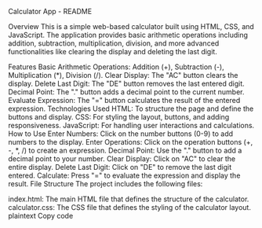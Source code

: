 Calculator App - README

Overview
This is a simple web-based calculator built using HTML, CSS, and JavaScript. The application provides basic arithmetic operations including addition, subtraction, multiplication, division, and more advanced functionalities like clearing the display and deleting the last digit.

Features
Basic Arithmetic Operations: Addition (+), Subtraction (-), Multiplication (*), Division (/).
Clear Display: The "AC" button clears the display.
Delete Last Digit: The "DE" button removes the last entered digit.
Decimal Point: The "." button adds a decimal point to the current number.
Evaluate Expression: The "=" button calculates the result of the entered expression.
Technologies Used
HTML: To structure the page and define the buttons and display.
CSS: For styling the layout, buttons, and adding responsiveness.
JavaScript: For handling user interactions and calculations.
How to Use
Enter Numbers: Click on the number buttons (0-9) to add numbers to the display.
Enter Operations: Click on the operation buttons (+, -, *, /) to create an expression.
Decimal Point: Use the "." button to add a decimal point to your number.
Clear Display: Click on "AC" to clear the entire display.
Delete Last Digit: Click on "DE" to remove the last digit entered.
Calculate: Press "=" to evaluate the expression and display the result.
File Structure
The project includes the following files:

index.html: The main HTML file that defines the structure of the calculator.
calculator.css: The CSS file that defines the styling of the calculator layout.
plaintext
Copy code
